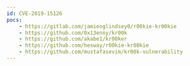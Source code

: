 ```yaml
---
id: CVE-2019-15126
pocs:
    - https://gitlab.com/jamieoglindsey0/r00kie-kr00kie
    - https://github.com/0x13enny/kr00k
    - https://github.com/akabe1/kr00ker
    - https://github.com/hexway/r00kie-kr00kie
    - https://github.com/mustafasevim/kr00k-vulnerability
---
```

